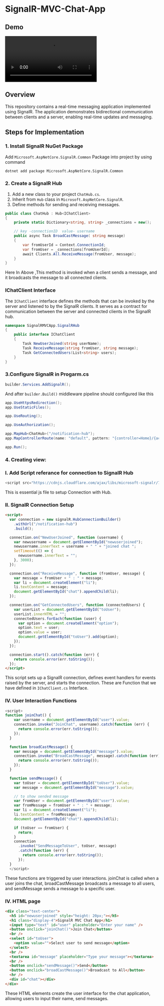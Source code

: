 # SignalR-MVC-Chat-App

## Demo

![](/wwwroot/demo.mkv)
## Overview

This repository contains a real-time messaging application implemented using SignalR. The application demonstrates bidirectional communication between clients and a server, enabling real-time updates and messaging.

## Steps for Implementation

### 1. Install SignalR NuGet Package

Add `Microsoft.AspNetCore.SignalR.Common` Package into project by using command

```bash
dotnet add package Microsoft.AspNetCore.SignalR.Common
```

### 2. Create a SignalR Hub

1. Add a new class to your project `ChatHub.cs`.
2. Inherit from `Hub` class in `Microsoft.AspNetCore.SignalR`.
3. Define methods for sending and receiving messages.

```csharp
public class ChatHub : Hub<IChatClient>
{
    private static Dictionary<string, string> _connections = new();

    // key -connectionID  value- username
    public async Task BroadCastMessage( string message)
    {
        var fromUserId = Context.ConnectionId;
        var fromUser = _connections[fromUserId];
        await Clients.All.ReceiveMessage(fromUser, message);
    }
}
```

Here In Above ,This method is invoked when a client sends a message, and it broadcasts the message to all connected clients.

### IChatClient Interface

The `IChatClient` interface defines the methods that can be invoked by the server and listened to by the SignalR clients. It serves as a contract for communication between the server and connected clients in the SignalR hub.

```csharp
namespace SignalRMVCApp.SignalRHub
{
    public interface IChatClient
    {
        Task NewUserJoined(string userName);
        Task ReceiveMessage(string fromUser, string message);
        Task GetConnectedUsers(List<string> users);
    }
}
```

### 3.Configure SignalR in Progarm.cs

```csharp
builder.Services.AddSignalR();
```

And after `builder.Build()` middleware pipeline should configured like this

```csharp
app.UseHttpsRedirection();
app.UseStaticFiles();

app.UseRouting();

app.UseAuthorization();

app.MapHub<ChatHub>("/notification-hub");
app.MapControllerRoute(name: "default", pattern: "{controller=Home}/{action=Index}/{id?}");

app.Run();
```

### 4. Creating view:

### I. Add Script referance for connection to SignalR Hub

```javascript
<script src="https://cdnjs.cloudflare.com/ajax/libs/microsoft-signalr/7.0.12/signalr.min.js"></script>
```

This is essential js file to setup Connection with Hub.

### II. SignalR Connection Setup

```html
<script>
  var connection = new signalR.HubConnectionBuilder()
    .withUrl("/notification-hub")
    .build();

  connection.on("NewUserJoined", function (username) {
    var newusername = document.getElementById("newuserjoined");
    newusername.innerText = username + " " + "joined chat ";
    setTimeout(() => {
      newusername.innerText = "";
    }, 3000);
  });

  connection.on("ReceiveMessage", function (fromUser, message) {
    var message = fromUser + " : " + message;
    var li = document.createElement("li");
    li.textContent = message;
    document.getElementById("chat").appendChild(li);
  });

  connection.on("GetConnectedUsers", function (connectedUsers) {
    var userList = document.getElementById("toUser");
    userList.innerHTML = "";
    connectedUsers.forEach(function (user) {
      var option = document.createElement("option");
      option.text = user;
      option.value = user;
      document.getElementById("toUser").add(option);
    });
  });

  connection.start().catch(function (err) {
    return console.error(err.toString());
  });
</script>
```

This script sets up a SignalR connection, defines event handlers for events raised by the server, and starts the connection. These are Function that we have defined in `IChatClient.cs` Interface.

### IV. User Interaction Functions

```javascript
<script>
function joinChat() {
    var username = document.getElementById("user").value;
    connection.invoke("JoinChat", username).catch(function (err) {
      return console.error(err.toString());
    });
  }

  function broadCastMessage() {
    var message = document.getElementById("message").value;
    connection.invoke("BroadCastMessage", message).catch(function (err) {
      return console.error(err.toString());
    });
  }

  function sendMessage() {
    var toUser = document.getElementById("toUser").value;
    var message = document.getElementById("message").value;

    // to show sended message
    var fromUser = document.getElementById("user").value;
    var fromMessage = fromUser + " : " + message;
    var li = document.createElement("li");
    li.textContent = fromMessage;
    document.getElementById("chat").appendChild(li);

    if (toUser == fromUser) {
      return;
    }
    connection
      .invoke("SendMessageToUser", toUser, message)
      .catch(function (err) {
        return console.error(err.toString());
      });
  }
  </script>
```

These functions are triggered by user interactions. joinChat is called when a user joins the chat, broadCastMessage broadcasts a message to all users, and sendMessage sends a message to a specific user.

### IV. HTML page

```html
<div class="text-center">
  <h5 id="newuserjoined" style="height: 20px;"></h5>
  <h1 class="display-4">SignalR MVC Chat App</h1>
  <input type="text" id="user" placeholder="Enter your name" />
  <button onclick="joinChat()">Join Chat</button>
  <br />
  <select id="toUser">
    <option value="">Select user to send message</option>
  </select>
  <br />
  <textarea id="message" placeholder="Type your message"></textarea>
  <br />
  <button onclick="sendMessage()">Send</button>
  <button onclick="broadCastMessage()">Broadcast to All</button>
  <hr />
  <div id="chat"></div>
</div>
```

These HTML elements create the user interface for the chat application, allowing users to input their name, send messages.
